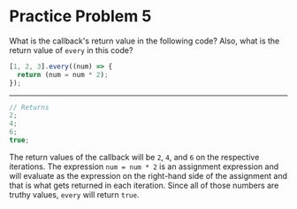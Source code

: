 # Practice Problem 5

What is the callback's return value in the following code? Also, what is the return value of `every` in this code?

```js
[1, 2, 3].every((num) => {
  return (num = num * 2);
});
```

---

```js
// Returns
2;
4;
6;
true;
```

The return values of the callback will be `2`, `4`, and `6` on the respective iterations. The expression `num = num * 2` is an assignment expression and will evaluate as the expression on the right-hand side of the assignment and that is what gets returned in each iteration. Since all of those numbers are truthy values, `every` will return `true`.
